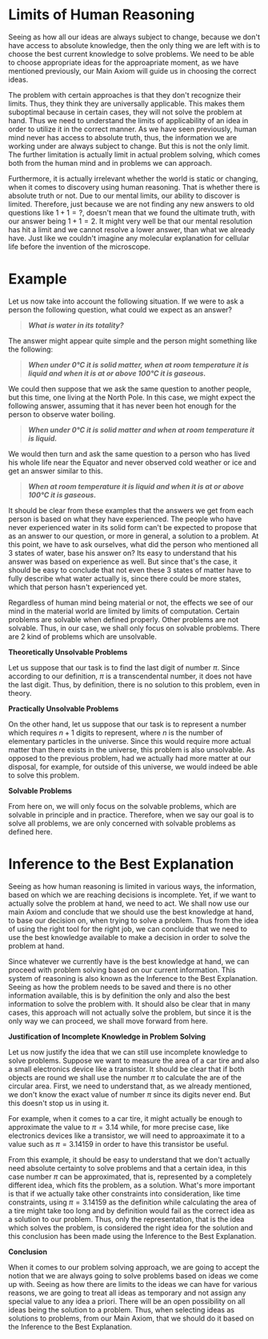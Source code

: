 # Limits of Human Reasoning
 
Seeing as how all our ideas are always subject to change, because we don't have access to absolute knowledge, then the only thing we are left with is to choose the best current knowledge to solve problems. We need to be able to choose appropriate ideas for the approapriate moment, as we have mentioned previously, our Main Axiom will guide us in choosing the correct ideas.

The problem with certain approaches is that they don't recognize their limits. Thus, they think they are universally applicable. This makes them suboptimal because in certain cases, they will not solve the problem at hand. Thus we need to understand the limits of applicability of an idea in order to utilize it in the correct manner. As we have seen previously, human mind never has access to absolute truth, thus, the information we are working under are always subject to change. But this is not the only limit. The further limitation is actually limit in actual problem solving, which comes both from the human mind and in problems we can approach.
 
Furthermore, it is actually irrelevant whether the world is static or changing, when it comes to discovery using human reasoning. That is whether there is absolute truth or not. Due to our mental limits, our ability to discover is limited. Therefore, just because we are not finding any new answers to old questions like $1+1=?$, doesn't mean that we found the ultimate truth, with our answer being $1+1=2$. It might very well be that our mental resolution has hit a limit and we cannot resolve a lower answer, than what we already have. Just like we couldn't imagine any molecular explanation for cellular life before the invention of the microscope.

# Example

Let us now take into account the following situation. If we were to ask a person the following question, what could we expect as an answer?

> _**What is water in its totality?**_

The answer might appear quite simple and the person might something like the following:

> _**When under 0°C it is solid matter, when at room temperature it is liquid and when it is at or above 100°C it is gaseous.**_

We could then suppose that we ask the same question to another people, but this time, one living at the North Pole. In this case, we might expect the following answer, assuming that it has never been hot enough for the person to observe water boiling.

> _**When under 0°C it is solid matter and when at room temperature it is liquid.**_

We would then turn and ask the same question to a person who has lived his whole life near the Equator and never observed cold weather or ice and get an answer similar to this.

> _**When at room temperature it is liquid and when it is at or above 100°C it is gaseous.**_

It should be clear from these examples that the answers we get from each person is based on what they have experienced. The people who have never experienced water in its solid form can't be expected to propose that as an answer to our question, or more in general, a solution to a problem. At this point, we have to ask ourselves, what did the person who mentioned all 3 states of water, base his answer on? Its easy to understand that his answer was based on experience as well. But since that's the case, it should be easy to conclude that not even these 3 states of matter have to fully describe what water actually is, since there could be more states, which that person hasn't experienced yet.

Regardless of human mind being material or not, the effects we see of our mind in the material world are limited by limits of computation. Certain problems are solvable when defined properly. Other problems are not solvable. Thus, in our case, we shall only focus on solvable problems. There are 2 kind of problems which are unsolvable.

**Theoretically Unsolvable Problems**

Let us suppose that our task is to find the last digit of number $π$. Since according to our definition, $π$ is a transcendental number, it does not have the last digit. Thus, by definition, there is no solution to this problem, even in theory.

**Practically Unsolvable Problems**

On the other hand, let us suppose that our task is to represent a number which requires $n+1$ digits to represent, where $n$ is the number of elementary particles in the universe. Since this would require more actual matter than there exists in the universe, this problem is also unsolvable. As opposed to the previous problem, had we actually had more matter at our disposal, for example, for outside of this universe, we would indeed be able to solve this problem.

**Solvable Problems**

From here on, we will only focus on the solvable problems, which are solvable in principle and in practice. Therefore, when we say our goal is to solve all problems, we are only concerned with solvable problems as defined here.

# Inference to the Best Explanation

Seeing as how human reasoning is limited in various ways, the information, based on which we are reaching decisions is incomplete. Yet, if we want to actually solve the problem at hand, we need to act. We shall now use our main Axiom and conclude that we should use the best knowledge at hand, to base our decision on, when trying to solve a problem. Thus from the idea of using the right tool for the right job, we can concluide that we need to use the best knowledge available to make a decision in order to solve the problem at hand.

Since whatever we currently have is the best knowledge at hand, we can proceed with problem solving based on our current information. This system of reasoning is also known as the Inference to the Best Explanation. Seeing as how the problem needs to be saved and there is no other information available, this is by definition the only and also the best information to solve the problem with. It should also be clear that in many cases, this approach will not actually solve the problem, but since it is the only way we can proceed, we shall move forward from here.

**Justification of Incomplete Knowledge in Problem Solving**

Let us now justify the idea that we can still use incomplete knowledge to solve problems. Suppose we want to measure the area of a car tire and also a small electronics device like a transistor. It should be clear that if both objects are round we shall use the number $π$ to calculate the are of the circular area. First, we need to understand that, as we already mentioned, we don't know the exact value of number $π$ since its digits never end. But this doesn't stop us in using it.

For example, when it comes to a car tire, it might actually be enough to approximate the value to $π = 3.14$ while, for more precise case, like electronics devices like a transistor, we will need to approaximate it to a value such as $π = 3.14159$ in order to have this transistor be useful.

From this example, it should be easy to understand that we don't actually need absolute certainty to solve problems and that a certain idea, in this case number $π$ can be approximated, that is, represented by a completely different idea, which fits the problem, as a solution. What's more important is that if we actually take other constraints into consideration, like time constraints, using $π = 3.14159$ as the definition while calculating the area of a tire might take too long and by definition would fail as the correct idea as a solution to our problem. Thus, only the representation, that is the idea which solves the problem, is considered the right idea for the solution and this conclusion has been made using the Inference to the Best Explanation.

**Conclusion**

When it comes to our problem solving approach, we are going to accept the notion that we are always going to solve problems based on ideas we come up with. Seeing as how there are limits to the ideas we can have for various reasons, we are going to treat all ideas as temporary and not assign any special value to any idea a priori. There will be an open possibility on all ideas being the solution to a problem. Thus, when selecting ideas as solutions to problems, from our Main Axiom, that we should do it based on the Inference to the Best Explanation.
